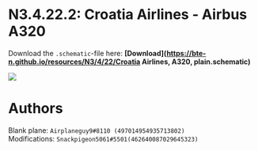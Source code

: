 # N3.4.22.2: Croatia Airlines - Airbus A320

Download the `.schematic`-file here: **[Download](https://bte-n.github.io/resources/N3/4/22/Croatia Airlines, A320, plain.schematic)**

![](https://bte-n.github.io/resources/N3/4/22/Minecraft_Croatia_Airlines_A320.JPG) 

# Authors

Blank plane: `Airplaneguy9#8110 (497014954935713802)`    
Modifications: `Snackpigeon5061#5501(462640087029645323)`
 
